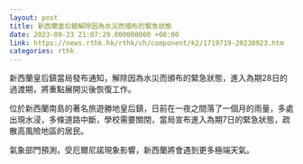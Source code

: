 ```yaml
---
layout: post
title: 新西蘭皇后鎮解除因為水災而頒布的緊急狀態
date: 2023-09-23 21:07:29.000000000 +08:00
link: https://news.rthk.hk/rthk/ch/component/k2/1719719-20230923.htm
categories: rthk
---
```


新西蘭皇后鎮當局發布通知，解除因為水災而頒布的緊急狀態，進入為期28日的過渡期，將重點展開災後恢復工作。

位於新西蘭南島的著名旅遊勝地皇后鎮，日前在一夜之間落了一個月的雨量，多處出現水浸，多條道路中斷，學校需要關閉，當局宣布進入為期7日的緊急狀態，疏散高風險地區的居民。

氣象部門預測，受厄爾尼諾現象影響，新西蘭將會遇到更多極端天氣。
